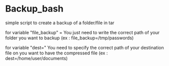 # Backup_bash
simple script to create a backup of a folder/file in tar

for variable "file_backup" = You just need to write the correct path of your folder you want to backup
(ex : file_backup=/tmp/passwords)

for variable "dest=" You need to specify the correct path of your destination file on you want to have the compressed file
(ex : dest=/home/user/documents)
